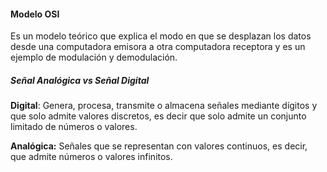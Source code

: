 
#### Modelo OSI
Es un modelo teórico que explica el modo en que se desplazan los datos desde una computadora emisora a otra computadora receptora y es un ejemplo de modulación y demodulación.

##### Señal Analógica vs Señal Digital

**Digital**: Genera, procesa, transmite o almacena señales mediante dígitos y que solo admite valores discretos, es decir que solo admite un conjunto limitado de números o valores.

**Analógica:** Señales que se representan con valores continuos, es decir, que admite números o valores infinitos.

 



